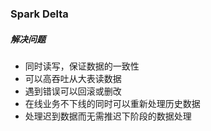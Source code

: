 ### Spark Delta
##### 解决问题
- 同时读写，保证数据的一致性
- 可以高吞吐从大表读数据
- 遇到错误可以回滚或删改
- 在线业务不下线的同时可以重新处理历史数据
- 处理迟到数据而无需推迟下阶段的数据处理
